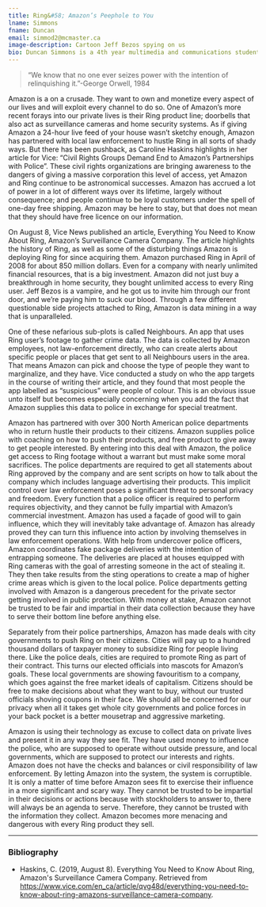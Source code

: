 ```yaml
---
title: Ring&#58; Amazon’s Peephole to You
lname: Simmons
fname: Duncan
email: simmod2@mcmaster.ca
image-description: Cartoon Jeff Bezos spying on us
bio: Duncan Simmons is a 4th year multimedia and communications student at McMaster University originally from Vancouver, BC.
---
```

> “We know that no one ever seizes power with the intention of relinquishing it.”-George Orwell, 1984 

Amazon is a on a crusade. They want to own and monetize every aspect of our lives and will exploit every channel to do so. One of Amazon’s more recent forays into our private lives is their Ring product line; doorbells that also act as surveillance cameras and home security systems. As if giving Amazon a 24-hour live feed of your house wasn’t sketchy enough, Amazon has partnered with local law enforcement to hustle Ring in all sorts of shady ways. But there has been pushback, as Caroline Haskins highlights in her article for Vice: “Civil Rights Groups Demand End to Amazon’s Partnerships with Police”. These civil rights organizations are bringing awareness to the dangers of giving a massive corporation this level of access, yet Amazon and Ring continue to be astronomical successes. Amazon has accrued a lot of power in a lot of different ways over its lifetime, largely without consequence; and people continue to be loyal customers under the spell of one-day free shipping. Amazon may be here to stay, but that does not mean that they should have free licence on our information.  

On August 8, Vice News published an article, Everything You Need to Know About Ring, Amazon’s Surveillance Camera Company. The article highlights the history of Ring, as well as some of the disturbing things Amazon is deploying Ring for since acquiring them. Amazon purchased Ring in April of 2008 for about 850 million dollars. Even for a company with nearly unlimited financial resources, that is a big investment. Amazon did not just buy a breakthrough in home security, they bought unlimited access to every Ring user. Jeff Bezos is a vampire, and he got us to invite him through our front door, and we’re paying him to suck our blood. Through a few different questionable side projects attached to Ring, Amazon is data mining in a way that is unparalleled. 

 One of these nefarious sub-plots is called Neighbours.  An app that uses Ring user’s footage to gather crime data. The data is collected by Amazon employees, not law-enforcement directly, who can create alerts about specific people or places that get sent to all Neighbours users in the area. That means Amazon can pick and choose the type of people they want to marginalize, and they have. Vice conducted a study on who the app targets in the course of writing their article, and they found that most people the app labelled as “suspicious” were people of colour. This is an obvious issue unto itself but becomes especially concerning when you add the fact that Amazon supplies this data to police in exchange for special treatment.  

Amazon has partnered with over 300 North American police departments who in return hustle their products to their citizens. Amazon supplies police with coaching on how to push their products, and free product to give away to get people interested. By entering into this deal with Amazon, the police get access to Ring footage without a warrant but must make some moral sacrifices. The police departments are required to get all statements about Ring approved by the company and are sent scripts on how to talk about the company which includes language advertising their products. This implicit control over law enforcement poses a significant threat to personal privacy and freedom. Every function that a police officer is required to perform requires objectivity, and they cannot be fully impartial with Amazon’s commercial investment. Amazon has used a façade of good will to gain influence, which they will inevitably take advantage of. Amazon has already proved they can turn this influence into action by involving themselves in law enforcement operations. With help from undercover police officers, Amazon coordinates fake package deliveries with the intention of entrapping someone. The deliveries are placed at houses equipped with Ring cameras with the goal of arresting someone in the act of stealing it. They then take results from the sting operations to create a map of higher crime areas which is given to the local police. Police departments getting involved with Amazon is a dangerous precedent for the private sector getting involved in public protection. With money at stake, Amazon cannot be trusted to be fair and impartial in their data collection because they have to serve their bottom line before anything else. 

Separately from their police partnerships, Amazon has made deals with city governments to push Ring on their citizens. Cities will pay up to a hundred thousand dollars of taxpayer money to subsidize Ring for people living there. Like the police deals, cities are required to promote Ring as part of their contract. This turns our elected officials into mascots for Amazon’s goals. These local governments are showing favouritism to a company, which goes against the free market ideals of capitalism. Citizens should be free to make decisions about what they want to buy, without our trusted officials shoving coupons in their face. We should all be concerned for our privacy when all it takes get whole city governments and police forces in your back pocket is a better mousetrap and aggressive marketing. 

Amazon is using their technology as excuse to collect data on private lives and present it in any way they see fit. They have used money to influence the police, who are supposed to operate without outside pressure, and local governments, which are supposed to protect our interests and rights. Amazon does not have the checks and balances or civil responsibility of law enforcement. By letting Amazon into the system, the system is corruptible. It is only a matter of time before Amazon sees fit to exercise their influence in a more significant and scary way. They cannot be trusted to be impartial in their decisions or actions because with stockholders to answer to, there will always be an agenda to serve. Therefore, they cannot be trusted with the information they collect. Amazon becomes more menacing and dangerous with every Ring product they sell. 

---

### Bibliography
- Haskins, C. (2019, August 8). Everything You Need to Know About Ring, Amazon's Surveillance Camera Company. Retrieved from https://www.vice.com/en_ca/article/qvg48d/everything-you-need-to-know-about-ring-amazons-surveillance-camera-company.